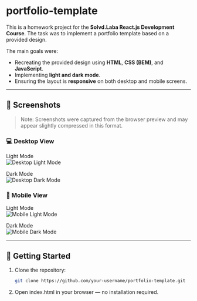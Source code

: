 # portfolio-template

This is a homework project for the **Solvd.Laba React.js Development Course**. The task was to implement a portfolio template based on a provided design.

The main goals were:
- Recreating the provided design using **HTML**, **CSS (BEM)**, and **JavaScript**.
- Implementing **light and dark mode**.
- Ensuring the layout is **responsive** on both desktop and mobile screens.

---

## 📸 Screenshots

> Note: Screenshots were captured from the browser preview and may appear slightly compressed in this format.

### 💻 Desktop View

Light Mode  
![Desktop Light Mode](./assets/screenshots/desktop-light.png)

Dark Mode  
![Desktop Dark Mode](./assets/screenshots/desktop-dark.png)

### 📱 Mobile View

Light Mode  
![Mobile Light Mode](./assets/screenshots/mobile-light.png)

Dark Mode  
![Mobile Dark Mode](./assets/screenshots/mobile-dark.png)

---

## 🚀 Getting Started

1. Clone the repository:
    ```bash
    git clone https://github.com/your-username/portfolio-template.git
    ```
2. Open index.html in your browser — no installation required.